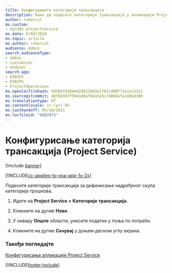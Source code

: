 ```yaml
---
title: Конфигуришите категорије трансакција
description: Како да подесите категорије трансакција у апликацији Project Service
author: ruhercul
ms.custom:
- dyn365-projectservice
ms.date: 8/03/2018
ms.topic: article
ms.author: ruhercul
audience: Admin
search.audienceType:
- admin
- customizer
- enduser
search.app:
- D365CE
- D365PS
- ProjectOperations
ms.openlocfilehash: 5936bf0384e62d522bb9e1f01cd00771e1ac522c
ms.sourcegitcommit: 40f68387f594180af64a5e5c748b6efa188bd300
ms.translationtype: HT
ms.contentlocale: sr-Cyrl-RS
ms.lasthandoff: 05/10/2021
ms.locfileid: "6002973"
---
```

# <a name="configure-transaction-categories-project-service"></a>Конфигурисање категорија трансакција (Project Service)

[!include [banner](../includes/psa-now-project-operations.md)]

[!INCLUDE[cc-applies-to-psa-app-1x-2x](../includes/cc-applies-to-psa-app-1x-2x.md)]

Подесите категорије трансакција за дефинисање надређеног скупа категорија трошкова.  
  
1.  Идите на **Project Service > Категорије трансакција**.  
  
2.  Кликните на дугме **Ново**.  
  
3.  У оквиру **Опште** области, унесите податке у поља по потреби.  
  
4.  Кликните на дугме **Сачувај** у доњем десном углу екрана.  
  
### <a name="see-also"></a>Такође погледајте  
 [Конфигурисање апликације Project Service](../psa/configure.md)


[!INCLUDE[footer-include](../includes/footer-banner.md)]